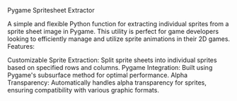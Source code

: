 Pygame Spritesheet Extractor

A simple and flexible Python function for extracting individual sprites from a sprite sheet image in Pygame. This utility is perfect for game developers looking to efficiently manage and utilize sprite animations in their 2D games.
Features:

Customizable Sprite Extraction: Split sprite sheets into individual sprites based on specified rows and columns.
Pygame Integration: Built using Pygame's subsurface method for optimal performance.
Alpha Transparency: Automatically handles alpha transparency for sprites, ensuring compatibility with various graphic formats.
